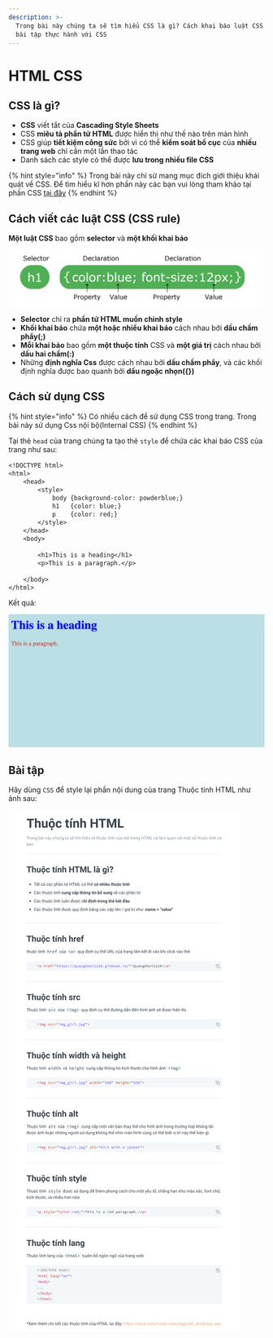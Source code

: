 ```yaml
---
description: >-
  Trong bài này chúng ta sẽ tìm hiểu CSS là gì? Cách khai báo luật CSS và làm
  bài tập thực hành với CSS
---
```


# HTML CSS

## CSS là gì?

* **CSS** viết tắt của **Cascading Style Sheets**
* CSS **miêu tả phần tử HTML** được hiển thị như thế nào trên màn hình
* CSS giúp **tiết kiệm công sức** bởi vì có thể **kiểm soát bố cục** của **nhiều trang web** chỉ cần một lần thao tác
* Danh sách các style có thể được **lưu trong nhiều file CSS**

{% hint style="info" %}
Trong bài này chỉ sử mang mục đích giới thiệu khái quát về CSS. Để tìm hiểu kĩ hơn phần này các bạn vui lòng tham khảo tại phần CSS [tại đây](../css/)
{% endhint %}

## Cách viết các luật CSS (CSS rule)

**Một luật CSS** bao gồm **selector** và **một khối khai báo**

![](../../.gitbook/assets/2.png)

* **Selector** chỉ ra **phần tử HTML muốn chỉnh style**
* **Khối khai báo** chứa **một hoặc nhiều khai báo** cách nhau bởi **dấu chấm phẩy(;)**
* **Mỗi khai báo** bao gồm **một thuộc tính** CSS và **một giá trị** cách nhau bởi **dấu hai chấm(:)**
* Những **định nghĩa Css** được cách nhau bởi **dấu chấm phẩy**, và các khối định nghĩa được bao quanh bởi **dấu ngoặc nhọn({})**

## Cách sử dụng CSS

{% hint style="info" %}
Có nhiều cách để sử dụng CSS trong trang. Trong bài này sử dụng Css nội bộ(Internal CSS)
{% endhint %}

Tại thẻ `head` của trang chúng ta tạo thẻ `style` để chứa các khai báo CSS của trang như sau:

```markup
<!DOCTYPE html>
<html>
    <head>
        <style>
            body {background-color: powderblue;}
            h1   {color: blue;}
            p    {color: red;}
        </style>
    </head>
    <body>
    
        <h1>This is a heading</h1>
        <p>This is a paragraph.</p>
    
    </body>
</html>
```

Kết quả:&#x20;

![Kết quả](<../../.gitbook/assets/image (66).png>)

## Bài tập

Hãy dùng `CSS` để style lại phần nội dung của trang Thuộc tính HTML như ảnh sau:

![](<../../.gitbook/assets/image (67).png>)

